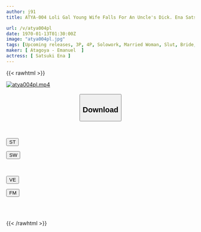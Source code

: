 ```yaml
---
author: j91
title: ATYA-004 Loli Gal Young Wife Falls For An Uncle's Dick. Ena Satsuki Develops A Naughty Body With A Middle-aged Technique And Orgasms With Other People's Dicks With High-spirited Sex

url: /v/atya004pl
date: 1970-01-13T01:30:00Z
image: "atya004pl.jpg"
tags: [Upcoming releases, 3P, 4P, Solowork, Married Woman, Slut, Bride, Young Wife, Submissive Men	]
maker: [ Atagoya - Emanuel  ]
actress: [ Satsuki Ena ]
---
```



{{< rawhtml >}}

<div class="video" data-videoid="pending_link_2.html">
    <a href="javascript:;">
        <img src="/v/atya004pl/atya004pl.jpg" width="WIDTH" height="HEIGHT" alt="atya004pl.mp4" loading="lazy">
    </a>
</div>

<script type="text/javascript" src="https://j91.asia/asset/on-demand-pend.js"></script>

<br>
  <link rel="stylesheet" href="https://j91.asia/asset/bs5.css">
  
  <center>
  <button class="btn btn-primary" type="button" data-bs-toggle="collapse" data-bs-target=".multi-collapse" aria-expanded="false" aria-controls="multiCollapseExample1 multiCollapseExample2"><h2>Download</h2></button></center>
</p>
<div class="row">
  <div class="col">
    <div class="collapse multi-collapse" id="multiCollapseExample1">
      <div class="card card-body">
	      	      <br>
<div class="buttons">  
<p><a href="https://j91.asia/pending_link_2.html" target="_blank"><button class="btn-hover color-3"><i class="fa fa-download"></i> ST</button></a></p>
<p><a href="https://j91.asia/pending_link_2.html" target="_blank"><button class="btn-hover color-2"><i class="fa fa-download"></i> SW</button></a></p></div>
    </div>
  </div>
</div>
  <div class="col">
    <div class="collapse multi-collapse" id="multiCollapseExample2">
      <div class="card card-body">
	      <br>
<div class="buttons">
<p><a href="https://j91.asia/pending_link_2.html" target="_blank"><button class="btn-hover color-9"><i class="fa fa-download"></i> VE</button></a></p>
<p><a href="https://j91.asia/pending_link_2.html" target="_blank"><button class="btn-hover color-8"><i class="fa fa-download"></i> FM</button></a></p></div>
<br><br>
      </div>
    </div>
  </div>
</div>

{{< /rawhtml >}}